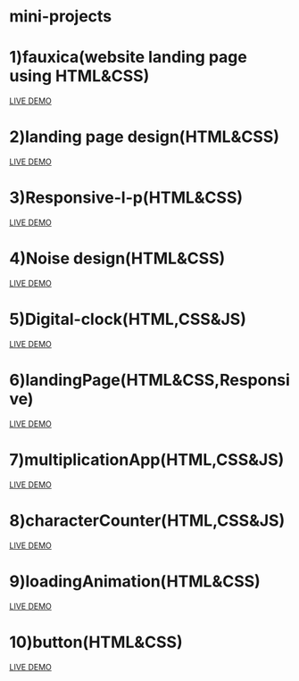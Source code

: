 # mini-projects
# 1)fauxica(website landing page using HTML&CSS)
<a href=https://hafeeeii.github.io/mini-projects/fauxica/>LIVE DEMO</a>
# 2)landing page design(HTML&CSS)
<a href=https://hafeeeii.github.io/mini-projects/landing-page-design/>LIVE DEMO</a>
# 3)Responsive-l-p(HTML&CSS)
<a href=https://hafeeeii.github.io/mini-projects/responsive-l-p/>LIVE DEMO</a>
# 4)Noise design(HTML&CSS)
<a href=https://hafeeeii.github.io/mini-projects/noise-design/>LIVE DEMO</a>
# 5)Digital-clock(HTML,CSS&JS)
<a href=https://hafeeeii.github.io/mini-projects/Digital-clock/>LIVE DEMO</a>
# 6)landingPage(HTML&CSS,Responsive)
<a href=https://hafeeeii.github.io/mini-projects/landingPage/>LIVE DEMO</a>
# 7)multiplicationApp(HTML,CSS&JS)
<a href=https://hafeeeii.github.io/mini-projects/multiplicationApp/>LIVE DEMO</a>
# 8)characterCounter(HTML,CSS&JS)
<a href=https://hafeeeii.github.io/mini-projects/characterCounter/>LIVE DEMO</a>
# 9)loadingAnimation(HTML&CSS)
<a href=https://hafeeeii.github.io/mini-projects/loadingAnimation/>LIVE DEMO</a>
# 10)button(HTML&CSS)
<a href=https://hafeeeii.github.io/mini-projects/button/>LIVE DEMO</a>



